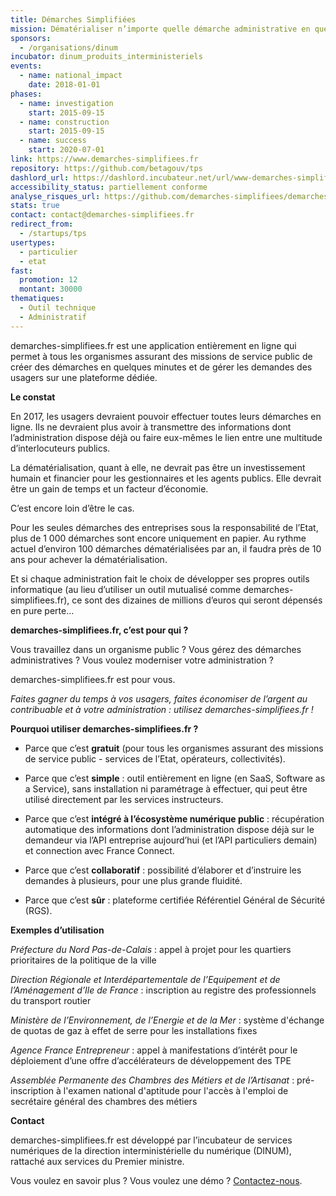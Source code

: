 ```yaml
---
title: Démarches Simplifiées
mission: Dématérialiser n’importe quelle démarche administrative en quelques minutes
sponsors:
  - /organisations/dinum
incubator: dinum_produits_interministeriels
events:
  - name: national_impact
    date: 2018-01-01
phases:
  - name: investigation
    start: 2015-09-15
  - name: construction
    start: 2015-09-15
  - name: success
    start: 2020-07-01
link: https://www.demarches-simplifiees.fr
repository: https://github.com/betagouv/tps
dashlord_url: https://dashlord.incubateur.net/url/www-demarches-simplifiees-fr/
accessibility_status: partiellement conforme
analyse_risques_url: https://github.com/demarches-simplifiees/demarches-simplifiees.fr/blob/main/SECURITY.md
stats: true
contact: contact@demarches-simplifiees.fr
redirect_from:
  - /startups/tps
usertypes:
  - particulier
  - etat
fast:
  promotion: 12
  montant: 30000
thematiques:
  - Outil technique
  - Administratif
---
```

demarches-simplifiees.fr est une application entièrement en ligne qui permet à tous les organismes assurant des missions de service public de créer des démarches en quelques minutes et de gérer les demandes des usagers sur une plateforme dédiée.

**Le constat**

En 2017, les usagers devraient pouvoir effectuer toutes leurs démarches en ligne. Ils ne devraient plus avoir à transmettre des informations dont l’administration dispose déjà ou faire eux-mêmes le lien entre une multitude d’interlocuteurs publics.

La dématérialisation, quant à elle, ne devrait pas être un investissement humain et financier pour les gestionnaires et les agents publics. Elle devrait être un gain de temps et un facteur d’économie.

C’est encore loin d’être le cas.

Pour les seules démarches des entreprises sous la responsabilité de l’Etat, plus de 1 000 démarches sont encore uniquement en papier. Au rythme actuel d’environ 100 démarches dématérialisées par an, il faudra près de 10 ans pour achever la dématérialisation.

Et si chaque administration fait le choix de développer ses propres outils informatique (au lieu d’utiliser un outil mutualisé comme demarches-simplifiees.fr), ce sont des dizaines de millions d’euros qui seront dépensés en pure perte…

**demarches-simplifiees.fr, c’est pour qui ?**

Vous travaillez dans un organisme public ? Vous gérez des démarches administratives ? Vous voulez moderniser votre administration ?

demarches-simplifiees.fr est pour vous.

_Faites gagner du temps à vos usagers, faites économiser de l’argent au contribuable et à votre administration : utilisez demarches-simplifiees.fr !_

**Pourquoi utiliser demarches-simplifiees.fr ?**

- Parce que c’est **gratuit** (pour tous les organismes assurant des missions de service public - services de l’Etat, opérateurs, collectivités).

- Parce que c’est **simple** : outil entièrement en ligne (en SaaS, Software as a Service), sans installation ni paramétrage à effectuer, qui peut être utilisé directement par les services instructeurs.

- Parce que c’est **intégré à l’écosystème numérique public** : récupération automatique des informations dont l’administration dispose déjà sur le demandeur via l’API entreprise aujourd’hui (et l’API particuliers demain) et connection avec France Connect.

- Parce que c’est **collaboratif** : possibilité d’élaborer et d’instruire les demandes à plusieurs, pour une plus grande fluidité.

- Parce que c’est **sûr** : plateforme certifiée Référentiel Général de Sécurité (RGS).

**Exemples d’utilisation**

_Préfecture du Nord Pas-de-Calais_ : appel à projet pour les quartiers prioritaires de la politique de la ville

_Direction Régionale et Interdépartementale de l’Equipement et de l’Aménagement d’Ile de France_ : inscription au registre des professionnels du transport routier

_Ministère de l’Environnement, de l’Energie et de la Mer_ : système d'échange de quotas de gaz à effet de serre pour les installations fixes

_Agence France Entrepreneur_ : appel à manifestations d’intérêt pour le déploiement d’une offre d’accélérateurs de développement des TPE

_Assemblée Permanente des Chambres des Métiers et de l’Artisanat_ : pré-inscription à l'examen national d'aptitude pour l'accès à l'emploi de secrétaire général des chambres des métiers

**Contact**

demarches-simplifiees.fr est développé par l’incubateur de services numériques de la direction interministérielle du numérique (DINUM), rattaché aux services du Premier ministre.

Vous voulez en savoir plus ? Vous voulez une démo ? <a href="https://www.demarches-simplifiees.fr/contact">Contactez-nous</a>.